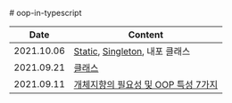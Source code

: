 ﻿﻿﻿# oop-in-typescript

| Date       | Content                                                      |
| ---------- | ------------------------------------------------------------ |
| 2021.10.06 | [Static](https://github.com/ruslanlvivsky/oop-in-typescript/blob/main/section06/static.md), [Singleton](https://github.com/ruslanlvivsky/oop-in-typescript/blob/main/section06/singleton.ts), 내포 클래스 |
| 2021.09.21 | [클래스](https://github.com/ruslanlvivsky/oop-in-typescript/blob/main/section04/class.md) |
| 2021.09.11 | [개체지향의 필요성 및 OOP 특성 7가지](https://github.com/jinsuSang/oop-in-typescript/blob/main/section03/object-oriented-programming-necessity.md) |

